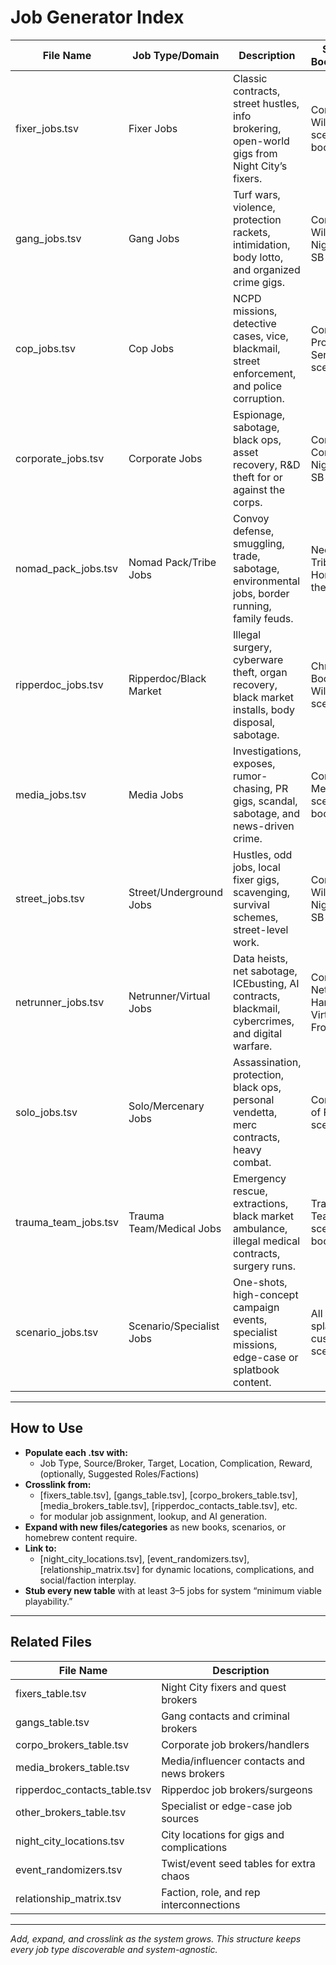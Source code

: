 # Job Generator Index

| File Name              | Job Type/Domain           | Description                                                                                         | Source Book/Notes                  |
|------------------------|---------------------------|-----------------------------------------------------------------------------------------------------|-------------------------------------|
| fixer_jobs.tsv         | Fixer Jobs                | Classic contracts, street hustles, info brokering, open-world gigs from Night City’s fixers.        | Core, Wildside, scenario books      |
| gang_jobs.tsv          | Gang Jobs                 | Turf wars, violence, protection rackets, intimidation, body lotto, and organized crime gigs.        | Core, Wildside, Night City SB       |
| cop_jobs.tsv           | Cop Jobs                  | NCPD missions, detective cases, vice, blackmail, street enforcement, and police corruption.         | Core, Protect & Serve, scenario     |
| corporate_jobs.tsv     | Corporate Jobs            | Espionage, sabotage, black ops, asset recovery, R&D theft for or against the corps.                 | Core, Corpbooks, Night City SB      |
| nomad_pack_jobs.tsv    | Nomad Pack/Tribe Jobs     | Convoy defense, smuggling, trade, sabotage, environmental jobs, border running, family feuds.       | Neo-Tribes, Home of the Brave       |
| ripperdoc_jobs.tsv     | Ripperdoc/Black Market    | Illegal surgery, cyberware theft, organ recovery, black market installs, body disposal, sabotage.   | Chrome Books, Wildside, scenario    |
| media_jobs.tsv         | Media Jobs                | Investigations, exposes, rumor-chasing, PR gigs, scandal, sabotage, and news-driven crime.          | Core, Media, scenario books         |
| street_jobs.tsv        | Street/Underground Jobs   | Hustles, odd jobs, local fixer gigs, scavenging, survival schemes, street-level work.               | Core, Wildside, Night City SB       |
| netrunner_jobs.tsv     | Netrunner/Virtual Jobs    | Data heists, net sabotage, ICEbusting, AI contracts, blackmail, cybercrimes, and digital warfare.   | Core, Netrunner’s Handbook, Virtual Front |
| solo_jobs.tsv          | Solo/Mercenary Jobs       | Assassination, protection, black ops, personal vendetta, merc contracts, heavy combat.              | Core, Solo of Fortune, scenario     |
| trauma_team_jobs.tsv   | Trauma Team/Medical Jobs  | Emergency rescue, extractions, black market ambulance, illegal medical contracts, surgery runs.     | Trauma Team, Core, scenario books   |
| scenario_jobs.tsv      | Scenario/Specialist Jobs  | One-shots, high-concept campaign events, specialist missions, edge-case or splatbook content.       | All splatbooks, custom scenarios    |

---

## How to Use

- **Populate each .tsv with:**  
  - Job Type, Source/Broker, Target, Location, Complication, Reward, (optionally, Suggested Roles/Factions)
- **Crosslink from:**  
  - [fixers_table.tsv], [gangs_table.tsv], [corpo_brokers_table.tsv], [media_brokers_table.tsv], [ripperdoc_contacts_table.tsv], etc.  
  - for modular job assignment, lookup, and AI generation.
- **Expand with new files/categories** as new books, scenarios, or homebrew content require.
- **Link to:**  
  - [night_city_locations.tsv], [event_randomizers.tsv], [relationship_matrix.tsv] for dynamic locations, complications, and social/faction interplay.
- **Stub every new table** with at least 3–5 jobs for system “minimum viable playability.”

---

## Related Files

| File Name              | Description                                  |
|------------------------|----------------------------------------------|
| fixers_table.tsv       | Night City fixers and quest brokers          |
| gangs_table.tsv        | Gang contacts and criminal brokers           |
| corpo_brokers_table.tsv| Corporate job brokers/handlers               |
| media_brokers_table.tsv| Media/influencer contacts and news brokers   |
| ripperdoc_contacts_table.tsv | Ripperdoc job brokers/surgeons         |
| other_brokers_table.tsv| Specialist or edge-case job sources          |
| night_city_locations.tsv| City locations for gigs and complications   |
| event_randomizers.tsv  | Twist/event seed tables for extra chaos      |
| relationship_matrix.tsv| Faction, role, and rep interconnections      |

---

*Add, expand, and crosslink as the system grows. This structure keeps every job type discoverable and system-agnostic.*